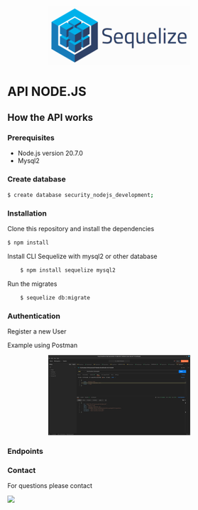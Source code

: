 <p align="center">
  <a href="https://sequelize.org/" target="blank"><img src="/assets/images/sequelize.png" width="320" alt="Sequelize Logo" /></a>
</p>

# API NODE.JS

## How the API works

### Prerequisites

* Node.js version 20.7.0
* Mysql2

### Create database 

```bash
$ create database security_nodejs_development;

```

### Installation

Clone this repository and install the dependencies

```bash
$ npm install
```

Install CLI Sequelize with mysql2 or other database
```bash
    $ npm install sequelize mysql2
```

Run the migrates
```bash
    $ sequelize db:migrate
```
### Authentication

Register a new User

Example using Postman

<p align="center">
  <a href="https://www.postman.com/" target="blank"><img src="/assets/images/registerUser.png" width="320" alt="Sequelize Logo" /></a>
</p>

### Endpoints

### Contact

For questions please contact

<div>
  <a href = "mailto:vanessa.bert311@gmail.com" ><img src="https://img.shields.io/badge/Gmail-D14836?style=for-the-badge&logo=gmail&logoColor=white" /></a>
</div>
